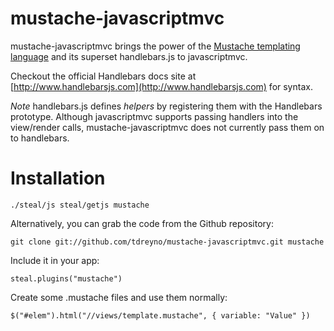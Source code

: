 mustache-javascriptmvc
=============

mustache-javascriptmvc brings the power of the [Mustache templating language](http://mustache.github.com/) and its superset handlebars.js to javascriptmvc.


Checkout the official Handlebars docs site at [http://www.handlebarsjs.com](http://www.handlebarsjs.com) for syntax.

*Note* handlebars.js defines _helpers_ by registering them with the Handlebars prototype.  Although javascriptmvc supports passing handlers into the view/render calls, mustache-javascriptmvc does not currently pass them on to handlebars.


Installation
==========

	./steal/js steal/getjs mustache

Alternatively, you can grab the code from the Github repository:

	git clone git://github.com/tdreyno/mustache-javascriptmvc.git mustache

Include it in your app:

	steal.plugins("mustache")

Create some .mustache files and use them normally:

	$("#elem").html("//views/template.mustache", { variable: "Value" })

